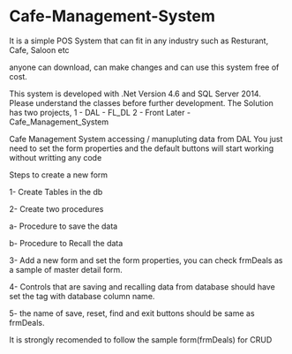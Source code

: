 # Cafe-Management-System
It is a simple POS System that can fit in any industry such as
 Resturant, Cafe, Saloon etc

anyone can download, can make changes and can use this system free of cost.


This system is developed with .Net Version 4.6 and SQL Server 2014.
Please understand the classes before further development. The Solution has two projects, 
1 - DAL - FL_DL
2 - Front Later - Cafe_Management_System

Cafe Management System accessing / manupluting data from DAL
You just need to set the form properties and the default buttons will start working without writting any code

Steps to create a new form 

1- Create Tables in the db

2- Create two procedures 

   a- Procedure to save the data

   b- Procedure to Recall the data

3- Add a new form and set the form properties, you can check frmDeals as a sample of master detail form.

4- Controls that are saving and recalling data from database should have set the tag with database column name.

5- the name of save, reset, find and exit buttons should be same as frmDeals.


It is strongly recomended to follow the sample form(frmDeals) for CRUD 
